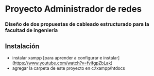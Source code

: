 # Proyecto Administrador de redes

### Diseño de dos propuestas de cableado estructurado para la facultad de ingeniería

## Instalación

* instalar xampp [para aprender a configurar e instalar] (https://www.youtube.com/watch?v=fvifgpZbLak)
* agregar la carpeta de este proyecto en c:\xampp\htdocs

